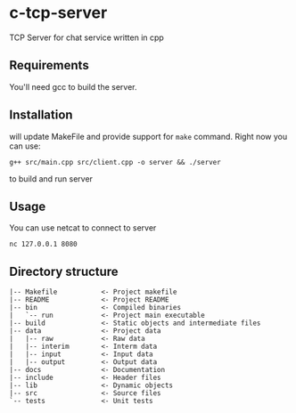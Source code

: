 # c-tcp-server

TCP Server for chat service written in cpp

## Requirements

You'll need gcc to build the server.

## Installation

will update MakeFile and provide support for `make` command. Right now you can use:

```
g++ src/main.cpp src/client.cpp -o server && ./server

```

to build and run server

## Usage

You can use netcat to connect to server
```
nc 127.0.0.1 8080
```


## Directory structure
```
|-- Makefile           <- Project makefile
|-- README             <- Project README
|-- bin                <- Compiled binaries
|   `-- run            <- Project main executable
|-- build              <- Static objects and intermediate files
|-- data               <- Project data
|   |-- raw            <- Raw data
|   |-- interim        <- Interm data
|   |-- input          <- Input data
|   |-- output         <- Output data
|-- docs               <- Documentation
|-- include            <- Header files
|-- lib                <- Dynamic objects
|-- src                <- Source files
`-- tests              <- Unit tests
```
